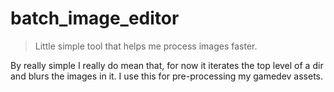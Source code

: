 # batch_image_editor
> Little simple tool that helps me process images faster.

By really simple I really do mean that, for now it iterates the top level of a dir and blurs the images in it. I use this for pre-processing my gamedev assets.
